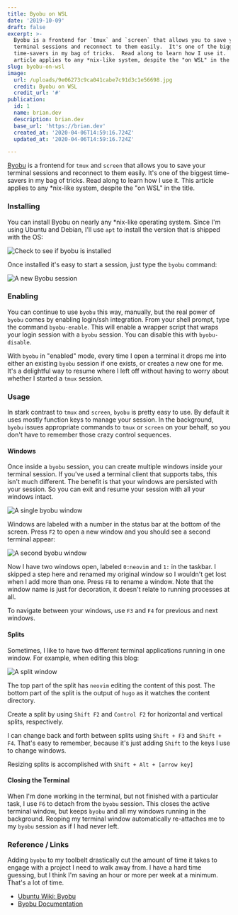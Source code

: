 ```yaml
---
title: Byobu on WSL
date: '2019-10-09'
draft: false
excerpt: >-
  Byobu is a frontend for `tmux` and `screen` that allows you to save your
  terminal sessions and reconnect to them easily.  It's one of the biggest
  time-savers in my bag of tricks.  Read along to learn how I use it.  This
  article applies to any *nix-like system, despite the "on WSL" in the title.
slug: byobu-on-wsl
image:
  url: /uploads/9e06273c9ca041cabe7c91d3c1e56698.jpg
  credit: Byobu on WSL
  credit_url: '#'
publication:
  id: 1
  name: brian.dev
  description: brian.dev
  base_url: 'https://brian.dev'
  created_at: '2020-04-06T14:59:16.724Z'
  updated_at: '2020-04-06T14:59:16.724Z'

---
```


[Byobu](http://byobu.co/) is a frontend for `tmux` and `screen` that allows you to save your terminal sessions and reconnect to them easily.  It's one of the biggest time-savers in my bag of tricks.  Read along to learn how I use it.  This article applies to any *nix-like system, despite the "on WSL" in the title.

### Installing

You can install Byobu on nearly any *nix-like operating system.  Since I'm using Ubuntu and Debian, I'll use `apt` to install the version that is shipped with the OS:

![Check to see if byobu is installed](https://content.brian.dev/uploads/173cf4ad653544199b18caefb7815fde.png)

Once installed it's easy to start a session, just type the `byobu` command:

![A new Byobu session](https://content.brian.dev/uploads/35b254fc1bdd44da99f03daa89204969.png)

### Enabling

You can continue to use `byobu` this way, manually, but the real power of `byobu` comes by enabling login/ssh integration.  From your shell prompt, type the command `byobu-enable`.  This will enable a wrapper script that wraps your login session with a `byobu` session.  You can disable this with `byobu-disable`.

With `byobu` in "enabled" mode, every time I open a terminal it drops me into either an existing `byobu` session if one exists, or creates a new one for me.  It's a delightful way to resume where I left off without having to worry about whether I started a `tmux` session.

### Usage

In stark contrast to `tmux` and `screen`, `byobu` is pretty easy to use.  By default it uses mostly function keys to manage your session.  In the background, `byobu` issues appropriate commands to `tmux` or `screen` on your behalf, so you don't have to remember those crazy control sequences.

#### Windows

Once inside a `byobu` session, you can create multiple windows inside your terminal session.  If you've used a terminal client that supports tabs, this isn't much different.  The benefit is that your windows are persisted with your session.  So you can exit and resume your session with all your windows intact.

![A single byobu window](https://content.brian.dev/uploads/d24d31e5e6954e86bd3f2cf934a0140e.png)


Windows are labeled with a number in the status bar at the bottom of the screen.  Press `F2` to open a new window and you should see a second terminal appear:

![A second byobu window](https://content.brian.dev/uploads/afd632e1757c4c7eb4ca3eb1182f79dc.png)


Now I have two windows open, labeled `0:neovim` and `1:` in the taskbar.  I skipped a step here and renamed my original window so I wouldn't get lost when I add more than one.  Press `F8` to rename a window.  Note that the window name is just for decoration, it doesn't relate to running processes at all.

To navigate between your windows, use `F3` and `F4` for previous and next windows.

#### Splits
Sometimes, I like to have two different terminal applications running in one window.  For example, when editing this blog:

![A split window](https://content.brian.dev/uploads/655ad82918be46578b16176f2310b052.png)



The top part of the split has `neovim` editing the content of this post.  The bottom part of the split is the output of `hugo` as it watches the content directory.

Create a split by using `Shift F2` and `Control F2` for horizontal and vertical splits, respectively.

I can change back and forth between splits using `Shift + F3` and `Shift + F4`.  That's easy to remember, because it's just adding `Shift` to the keys I use to change windows.

Resizing splits is accomplished with `Shift + Alt + [arrow key]`

#### Closing the Terminal

When I'm done working in the terminal, but not finished with a particular task, I use `F6` to detach from the `byobu` session.  This closes the active terminal window, but keeps `byobu` and all my windows running in the background.  Reoping my terminal window automatically re-attaches me to my `byobu` session as if I had never left.

### Reference / Links

Adding `byobu` to my toolbelt drastically cut the amount of time it takes to engage with a project I need to walk away from. I have a hard time guessing, but I think I'm saving an hour or more per week at a minimum.  That's a lot of time.


* [Ubuntu Wiki: Byobu](https://help.ubuntu.com/community/Byobu)
* [Byobu Documentation](http://byobu.co/documentation.html)

